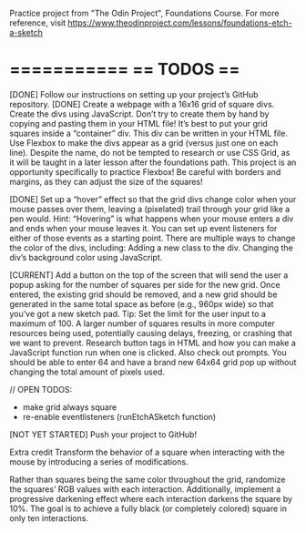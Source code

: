 Practice project from "The Odin Project", Foundations Course.
For more reference, visit https://www.theodinproject.com/lessons/foundations-etch-a-sketch


===========
== TODOS ==
===========

[DONE] Follow our instructions on setting up your project’s GitHub repository.
[DONE] Create a webpage with a 16x16 grid of square divs. 
    Create the divs using JavaScript. 
    Don’t try to create them by hand by copying and pasting them in your HTML file! 
    It’s best to put your grid squares inside a “container” div. 
    This div can be written in your HTML file.
    Use Flexbox to make the divs appear as a grid (versus just one on each line). Despite the name, do not be tempted to research or use CSS Grid, as it will be taught in a later lesson after the foundations path. This project is an opportunity specifically to practice Flexbox!
    Be careful with borders and margins, as they can adjust the size of the squares!

[DONE] Set up a “hover” effect so that the grid divs change color when your   mouse passes over them, leaving a (pixelated) trail through your grid like a pen would.
Hint: “Hovering” is what happens when your mouse enters a div and ends when your mouse leaves it. You can set up event listeners for either of those events as a starting point.
There are multiple ways to change the color of the divs, including:
Adding a new class to the div.
Changing the div’s background color using JavaScript.

[CURRENT]
Add a button on the top of the screen that will send the user a popup asking for the number of squares per side for the new grid. Once entered, the existing grid should be removed, and a new grid should be generated in the same total space as before (e.g., 960px wide) so that you’ve got a new sketch pad.
Tip: Set the limit for the user input to a maximum of 100. A larger number of squares results in more computer resources being used, potentially causing delays, freezing, or crashing that we want to prevent.
Research button tags in HTML and how you can make a JavaScript function run when one is clicked.
Also check out prompts.
You should be able to enter 64 and have a brand new 64x64 grid pop up without changing the total amount of pixels used.

// OPEN TODOS: 
- make grid always square
- re-enable eventlisteners (runEtchASketch function)

[NOT YET STARTED]
Push your project to GitHub!

Extra credit
Transform the behavior of a square when interacting with the mouse by introducing a series of modifications.

Rather than squares being the same color throughout the grid, randomize the squares’ RGB values with each interaction.
Additionally, implement a progressive darkening effect where each interaction darkens the square by 10%. The goal is to achieve a fully black (or completely colored) square in only ten interactions.
